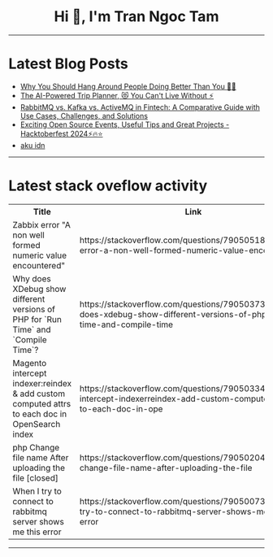 <h1 align="center">Hi 👋, I'm Tran Ngoc Tam</h1>

---

# Latest Blog Posts 
<!-- BLOG-POST-LIST:START -->
- [Why You Should Hang Around People Doing Better Than You 💪🏽](https://dev.to/fullstacktanmay/why-you-should-hang-around-people-doing-better-than-you-57km)
- [The AI-Powered Trip Planner, 😻 You Can&#39;t Live Without ⚡](https://dev.to/copilotkit/the-ai-powered-trip-planner-you-cant-live-without-2pk6)
- [RabbitMQ vs. Kafka vs. ActiveMQ in Fintech: A Comparative Guide with Use Cases, Challenges, and Solutions](https://dev.to/iamcymentho/rabbitmq-vs-kafka-vs-activemq-in-fintech-a-comparative-guide-with-use-cases-challenges-and-solutions-2c00)
- [Exciting Open Source Events, Useful Tips and Great Projects - Hacktoberfest 2024⚡🔥⭐](https://dev.to/astrodevil/exciting-open-source-events-useful-tips-and-great-projects-hacktoberfest-2024-1n5l)
- [aku idn](https://dev.to/syafiq1331/aku-idn-2g5o)
<!-- BLOG-POST-LIST:END -->

---

# Latest stack oveflow activity
<table>
  <tr><th>Title</th><th>Link</th></tr>
  <!-- STACKOVERFLOW:START --><tr><td>Zabbix error &quot;A non well formed numeric value encountered&quot;</td><td>https://stackoverflow.com/questions/79050518/zabbix-error-a-non-well-formed-numeric-value-encountered</td></tr><tr><td>Why does XDebug show different versions of PHP for `Run Time` and `Compile Time`?</td><td>https://stackoverflow.com/questions/79050373/why-does-xdebug-show-different-versions-of-php-for-run-time-and-compile-time</td></tr><tr><td>Magento intercept indexer:reindex &amp; add custom computed attrs to each doc in OpenSearch index</td><td>https://stackoverflow.com/questions/79050334/magento-intercept-indexerreindex-add-custom-computed-attrs-to-each-doc-in-ope</td></tr><tr><td>php Change file name After uploading the file [closed]</td><td>https://stackoverflow.com/questions/79050204/php-change-file-name-after-uploading-the-file</td></tr><tr><td>When I try to connect to rabbitmq server shows me this error</td><td>https://stackoverflow.com/questions/79050073/when-i-try-to-connect-to-rabbitmq-server-shows-me-this-error</td></tr><!-- STACKOVERFLOW:END -->
</table>

---


